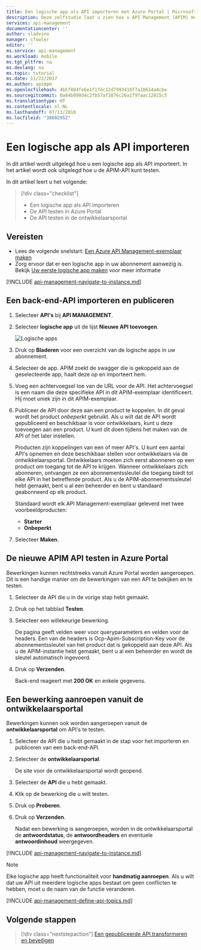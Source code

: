 ```yaml
---
title: Een logische app als API importeren met Azure Portal | Microsoft Azure Docs
description: Deze zelfstudie laat u zien hoe u API Management (APIM) moet gebruiken om handmatig een logische app als API te importeren.
services: api-management
documentationcenter: ''
author: vladvino
manager: cfowler
editor: ''
ms.service: api-management
ms.workload: mobile
ms.tgt_pltfrm: na
ms.devlang: na
ms.topic: tutorial
ms.date: 11/22/2017
ms.author: apimpm
ms.openlocfilehash: 4b5f884fe6e1f1fdc12d7993418f7a10614a4cbe
ms.sourcegitcommit: 0a84b090d4c2fb57af3876c26a1f97aac12015c5
ms.translationtype: HT
ms.contentlocale: nl-NL
ms.lasthandoff: 07/11/2018
ms.locfileid: "38602952"
---
```

# <a name="import-a-logic-app-as-an-api"></a>Een logische app als API importeren

In dit artikel wordt uitgelegd hoe u een logische app als API importeert. In het artikel wordt ook uitgelegd hoe u de APIM-API kunt testen.

In dit artikel leert u het volgende:

> [!div class="checklist"]
> * Een logische app als API importeren
> * De API testen in Azure Portal
> * De API testen in de ontwikkelaarsportal

## <a name="prerequisites"></a>Vereisten

+ Lees de volgende snelstart: [Een Azure API Management-exemplaar maken](get-started-create-service-instance.md)
+ Zorg ervoor dat er een logische app in uw abonnement aanwezig is. Bekijk [Uw eerste logische app maken](../logic-apps/quickstart-create-first-logic-app-workflow.md) voor meer informatie

[!INCLUDE [api-management-navigate-to-instance.md](../../includes/api-management-navigate-to-instance.md)]

## <a name="create-api"> </a>Een back-end-API importeren en publiceren

1. Selecteer **API's** bij **API MANAGEMENT**.
2. Selecteer **logische app** uit de lijst **Nieuwe API toevoegen**.

    ![Logische apps](./media/import-logic-app-as-api/logic-app-api.png)
3. Druk op **Bladeren** voor een overzicht van de logische apps in uw abonnement.
4. Selecteer de app. APIM zoekt de swagger die is gekoppeld aan de geselecteerde app, haalt deze op en importeert hem. 
5. Voeg een achtervoegsel toe van de URL voor de API. Het achtervoegsel is een naam die deze specifieke API in dit APIM-exemplaar identificeert. Hij moet uniek zijn in dit APIM-exemplaar.
6. Publiceer de API door deze aan een product te koppelen. In dit geval wordt het product *onbeperkt* gebruikt.  Als u wilt dat de API wordt gepubliceerd en beschikbaar is voor ontwikkelaars, kunt u deze toevoegen aan een product. U kunt dit doen tijdens het maken van de API of het later instellen.

    Producten zijn koppelingen van een of meer API's. U kunt een aantal API's opnemen en deze beschikbaar stellen voor ontwikkelaars via de ontwikkelaarsportal. Ontwikkelaars moeten zich eerst abonneren op een product om toegang tot de API te krijgen. Wanneer ontwikkelaars zich abonneren, ontvangen ze een abonnementssleutel die toegang biedt tot elke API in het betreffende product. Als u de APIM-abonnementssleutel hebt gemaakt, bent u al een beheerder en bent u standaard geabonneerd op elk product.

    Standaard wordt elk API Management-exemplaar geleverd met twee voorbeeldproducten:

    * **Starter**
    * **Onbeperkt**   
7. Selecteer **Maken**.

## <a name="test-the-new-apim-api-in-the-azure-portal"></a>De nieuwe APIM API testen in Azure Portal

Bewerkingen kunnen rechtstreeks vanuit Azure Portal worden aangeroepen. Dit is een handige manier om de bewerkingen van een API te bekijken en te testen.  

1. Selecteer de API die u in de vorige stap hebt gemaakt.
2. Druk op het tabblad **Testen**.
3. Selecteer een willekeurige bewerking.

    De pagina geeft velden weer voor queryparameters en velden voor de headers. Een van de headers is Ocp-Apim-Subscription-Key voor de abonnementssleutel van het product dat is gekoppeld aan deze API. Als u de APIM-instantie hebt gemaakt, bent u al een beheerder en wordt de sleutel automatisch ingevoerd. 
1. Druk op **Verzenden**.

    Back-end reageert met **200 OK** en enkele gegevens.

## <a name="call-operation"> </a>Een bewerking aanroepen vanuit de ontwikkelaarsportal

Bewerkingen kunnen ook worden aangeroepen vanuit de **ontwikkelaarsportal** om API's te testen. 

1. Selecteer de API die u hebt gemaakt in de stap voor het importeren en publiceren van een back-end-API.
2. Selecteer de **ontwikkelaarsportal**.

    De site voor de ontwikkelaarsportal wordt geopend.
3. Selecteer de **API** die u hebt gemaakt.
4. Klik op de bewerking die u wilt testen.
5. Druk op **Proberen**.
6. Druk op **Verzenden**.
    
    Nadat een bewerking is aangeroepen, worden in de ontwikkelaarsportal de **antwoordstatus**, de **antwoordheaders** en eventuele **antwoordinhoud** weergegeven.

[!INCLUDE [api-management-navigate-to-instance.md](../../includes/api-management-append-apis.md)]

>[!NOTE]
> Elke logische app heeft functionaliteit voor **handmatig aanroepen**. Als u wilt dat uw API uit meerdere logische apps bestaat om geen conflicten te hebben, moet u de naam van de functie veranderen.

[!INCLUDE [api-management-define-api-topics.md](../../includes/api-management-define-api-topics.md)]

## <a name="next-steps"></a>Volgende stappen

> [!div class="nextstepaction"]
> [Een gepubliceerde API transformeren en beveiligen](transform-api.md)